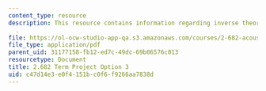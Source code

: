 ```yaml
---
content_type: resource
description: This resource contains information regarding inverse theory/tomography
  .
file: https://ol-ocw-studio-app-qa.s3.amazonaws.com/courses/2-682-acoustical-oceanography-spring-2012/c47d14e3e0f4151bc0f6f9266aa7838d_MIT2_682S12_termproject_03.pdf
file_type: application/pdf
parent_uid: 31177158-fb12-ed7c-49dc-69b06576c013
resourcetype: Document
title: 2.682 Term Project Option 3
uid: c47d14e3-e0f4-151b-c0f6-f9266aa7838d
---
```

